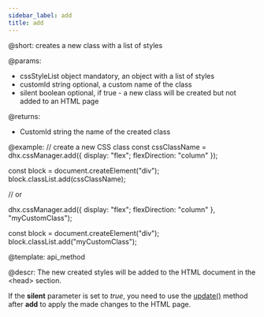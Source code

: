 ```yaml
---
sidebar_label: add
title: add
---  
```


@short: creates a new class with a list of styles

@params:
- cssStyleList       object     mandatory, an object with a list of styles
- customId      string      optional, a custom name of the class
- silent    boolean      optional, if true - a new class will be created but not added to an HTML page

@returns:

- CustomId      string     the name of the created class

@example:
// create a new CSS class
const cssClassName = dhx.cssManager.add({
    display: "flex";
    flexDirection: "column"
});

const block = document.createElement("div");
block.classList.add(cssClassName);

// or

dhx.cssManager.add({
    display: "flex";
    flexDirection: "column"
}, "myCustomClass");

const block = document.createElement("div");
block.classList.add("myCustomClass");

@template:	api_method

@descr:
The new created styles will be added to the HTML document in the &lt;head&gt; section.

If the **silent** parameter is set to *true*, you need to use the [update()](css_manager/api/update.md) method after **add** to apply the made changes to the HTML page.





